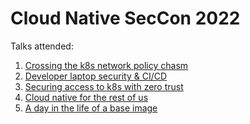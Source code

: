 # Cloud Native SecCon 2022

Talks attended:

1. [Crossing the k8s network policy chasm](https://static.sched.com/hosted_files/cloudnativesecurityconna22/29/CNSCON-Keynote-mfoster.pdf) 
2. [Developer laptop security & CI/CD](https://static.sched.com/hosted_files/cloudnativesecurityconna22/fe/Jeremy%20Colvin%20Uptycs%20Developer%20Laptop%20Keynote.pptx.pdf)
3. [Securing access to k8s with zero trust](https://static.sched.com/hosted_files/cloudnativesecurityconna22/24/KubeCon%202022-Securing%20Access%20to%20Kubernetes%20with%20Zero%20Trust%20Principles.pptx)
4. [Cloud native for the rest of us]()
5. [A day in the life of a base image]()